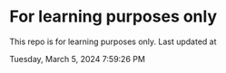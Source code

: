 # For learning purposes only
This repo is for learning purposes only.
Last updated at

Tuesday, March 5, 2024 7:59:26 PM

